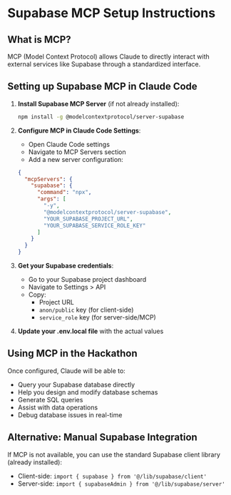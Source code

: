 # Supabase MCP Setup Instructions

## What is MCP?
MCP (Model Context Protocol) allows Claude to directly interact with external services like Supabase through a standardized interface.

## Setting up Supabase MCP in Claude Code

1. **Install Supabase MCP Server** (if not already installed):
   ```bash
   npm install -g @modelcontextprotocol/server-supabase
   ```

2. **Configure MCP in Claude Code Settings**:
   - Open Claude Code settings
   - Navigate to MCP Servers section
   - Add a new server configuration:

   ```json
   {
     "mcpServers": {
       "supabase": {
         "command": "npx",
         "args": [
           "-y",
           "@modelcontextprotocol/server-supabase",
           "YOUR_SUPABASE_PROJECT_URL",
           "YOUR_SUPABASE_SERVICE_ROLE_KEY"
         ]
       }
     }
   }
   ```

3. **Get your Supabase credentials**:
   - Go to your Supabase project dashboard
   - Navigate to Settings > API
   - Copy:
     - Project URL
     - `anon/public` key (for client-side)
     - `service_role` key (for server-side/MCP)

4. **Update your .env.local file** with the actual values

## Using MCP in the Hackathon

Once configured, Claude will be able to:
- Query your Supabase database directly
- Help you design and modify database schemas
- Generate SQL queries
- Assist with data operations
- Debug database issues in real-time

## Alternative: Manual Supabase Integration

If MCP is not available, you can use the standard Supabase client library (already installed):
- Client-side: `import { supabase } from '@/lib/supabase/client'`
- Server-side: `import { supabaseAdmin } from '@/lib/supabase/server'`
